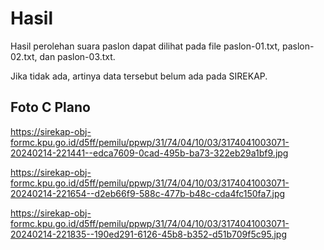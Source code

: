 # Hasil

Hasil perolehan suara paslon dapat dilihat pada file paslon-01.txt, paslon-02.txt, dan paslon-03.txt.

Jika tidak ada, artinya data tersebut belum ada pada SIREKAP.

## Foto C Plano

https://sirekap-obj-formc.kpu.go.id/d5ff/pemilu/ppwp/31/74/04/10/03/3174041003071-20240214-221441--edca7609-0cad-495b-ba73-322eb29a1bf9.jpg

https://sirekap-obj-formc.kpu.go.id/d5ff/pemilu/ppwp/31/74/04/10/03/3174041003071-20240214-221654--d2eb66f9-588c-477b-b48c-cda4fc150fa7.jpg

https://sirekap-obj-formc.kpu.go.id/d5ff/pemilu/ppwp/31/74/04/10/03/3174041003071-20240214-221835--190ed291-6126-45b8-b352-d51b709f5c95.jpg
